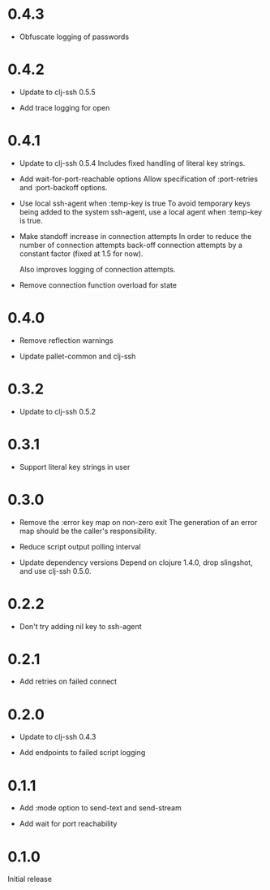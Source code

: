 # 0.4.3

- Obfuscate logging of passwords

# 0.4.2

- Update to clj-ssh 0.5.5

- Add trace logging for open

# 0.4.1

- Update to clj-ssh 0.5.4
  Includes fixed handling of literal key strings.

- Add wait-for-port-reachable options
  Allow specification of :port-retries and :port-backoff options.

- Use local ssh-agent when :temp-key is true
  To avoid temporary keys being added to the system ssh-agent, use a local
  agent when :temp-key is true.

- Make standoff increase in connection attempts
  In order to reduce the number of connection attempts back-off connection 
  attempts by a constant factor (fixed at 1.5 for now).

  Also improves logging of connection attempts.

- Remove connection function overload for state

# 0.4.0

- Remove reflection warnings

- Update pallet-common and clj-ssh

# 0.3.2

- Update to clj-ssh 0.5.2

# 0.3.1

- Support literal key strings in user

# 0.3.0

- Remove the :error key map on non-zero exit
  The generation of an error map should be the caller's responsibility.

- Reduce script output polling interval

- Update dependency versions
  Depend on clojure 1.4.0, drop slingshot, and use clj-ssh 0.5.0.

# 0.2.2

- Don't try adding nil key to ssh-agent

# 0.2.1

- Add retries on failed connect

# 0.2.0

- Update to clj-ssh 0.4.3

- Add endpoints to failed script logging

# 0.1.1

- Add :mode option to send-text and send-stream

- Add wait for port reachability

# 0.1.0

Initial release
